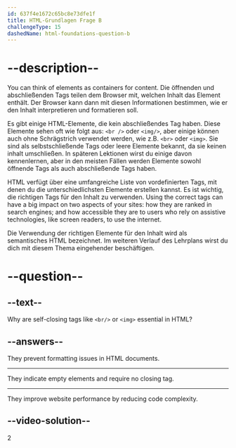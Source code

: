 ```yaml
---
id: 637f4e1672c65bc8e73dfe1f
title: HTML-Grundlagen Frage B
challengeType: 15
dashedName: html-foundations-question-b
---
```


# --description--

You can think of elements as containers for content. Die öffnenden und abschließenden Tags teilen dem Browser mit, welchen Inhalt das Element enthält. Der Browser kann dann mit diesen Informationen bestimmen, wie er den Inhalt interpretieren und formatieren soll.

Es gibt einige HTML-Elemente, die kein abschließendes Tag haben. Diese Elemente sehen oft wie folgt aus: `<br />` oder `<img/>`, aber einige können auch ohne Schrägstrich verwendet werden, wie z.B. `<br>` oder `<img>`. Sie sind als selbstschließende Tags oder leere Elemente bekannt, da sie keinen inhalt umschließen. In späteren Lektionen wirst du einige davon kennenlernen, aber in den meisten Fällen werden Elemente sowohl öffnende Tags als auch abschließende Tags haben.

HTML verfügt über eine umfangreiche Liste von vordefinierten Tags, mit denen du die unterschiedlichsten Elemente erstellen kannst. Es ist wichtig, die richtigen Tags für den Inhalt zu verwenden. Using the correct tags can have a big impact on two aspects of your sites: how they are ranked in search engines; and how accessible they are to users who rely on assistive technologies, like screen readers, to use the internet.

Die Verwendung der richtigen Elemente für den Inhalt wird als semantisches HTML bezeichnet. Im weiteren Verlauf des Lehrplans wirst du dich mit diesem Thema eingehender beschäftigen.

# --question--

## --text--

Why are self-closing tags like `<br/>` or `<img>` essential in HTML?

## --answers--

They prevent formatting issues in HTML documents.

---

They indicate empty elements and require no closing tag.

---

They improve website performance by reducing code complexity.


## --video-solution--

2
